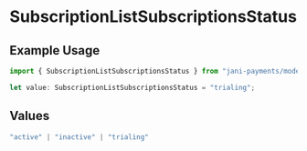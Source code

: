 # SubscriptionListSubscriptionsStatus

## Example Usage

```typescript
import { SubscriptionListSubscriptionsStatus } from "jani-payments/models/operations";

let value: SubscriptionListSubscriptionsStatus = "trialing";
```

## Values

```typescript
"active" | "inactive" | "trialing"
```